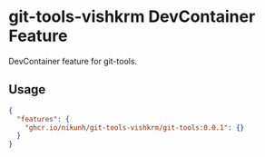 # git-tools-vishkrm DevContainer Feature

DevContainer feature for git-tools.

## Usage

```json
{
  "features": {
    "ghcr.io/nikunh/git-tools-vishkrm/git-tools:0.0.1": {}
  }
}
```
